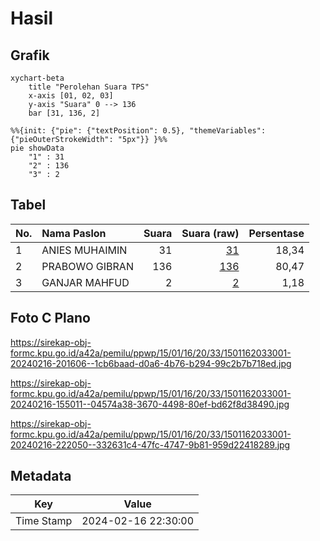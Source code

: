 # Hasil

## Grafik

```mermaid
xychart-beta
    title "Perolehan Suara TPS"
    x-axis [01, 02, 03]
    y-axis "Suara" 0 --> 136
    bar [31, 136, 2]
```

```mermaid
%%{init: {"pie": {"textPosition": 0.5}, "themeVariables": {"pieOuterStrokeWidth": "5px"}} }%%
pie showData
    "1" : 31
    "2" : 136
    "3" : 2
```

## Tabel

| No. | Nama Paslon    | Suara | Suara (raw) | Persentase |
|:--- |:-------------- | -----:| -----------:| ----------:|
| 1   | ANIES MUHAIMIN | 31    | [31][p-1]   | 18,34      |
| 2   | PRABOWO GIBRAN | 136   | [136][p-2]  | 80,47      |
| 3   | GANJAR MAHFUD  | 2     | [2][p-3]    | 1,18       |


[p-1]: https://github.com/gigit-pemilu/pemilu-2024-15-jambi/blob/main/pilpres/hitung-suara/sub/15-jambi/sub/01--kerinci/sub/16-siulak/sub/2033-baru-sungaipegeh/sub/001-tps/sub/paslon-1.txt
[p-2]: https://github.com/gigit-pemilu/pemilu-2024-15-jambi/blob/main/pilpres/hitung-suara/sub/15-jambi/sub/01--kerinci/sub/16-siulak/sub/2033-baru-sungaipegeh/sub/001-tps/sub/paslon-2.txt
[p-3]: https://github.com/gigit-pemilu/pemilu-2024-15-jambi/blob/main/pilpres/hitung-suara/sub/15-jambi/sub/01--kerinci/sub/16-siulak/sub/2033-baru-sungaipegeh/sub/001-tps/sub/paslon-3.txt

## Foto C Plano

https://sirekap-obj-formc.kpu.go.id/a42a/pemilu/ppwp/15/01/16/20/33/1501162033001-20240216-201606--1cb6baad-d0a6-4b76-b294-99c2b7b718ed.jpg

https://sirekap-obj-formc.kpu.go.id/a42a/pemilu/ppwp/15/01/16/20/33/1501162033001-20240216-155011--04574a38-3670-4498-80ef-bd62f8d38490.jpg

https://sirekap-obj-formc.kpu.go.id/a42a/pemilu/ppwp/15/01/16/20/33/1501162033001-20240216-222050--332631c4-47fc-4747-9b81-959d22418289.jpg


## Metadata

| Key        | Value               |
| ---------- | ------------------- |
| Time Stamp | 2024-02-16 22:30:00 |



